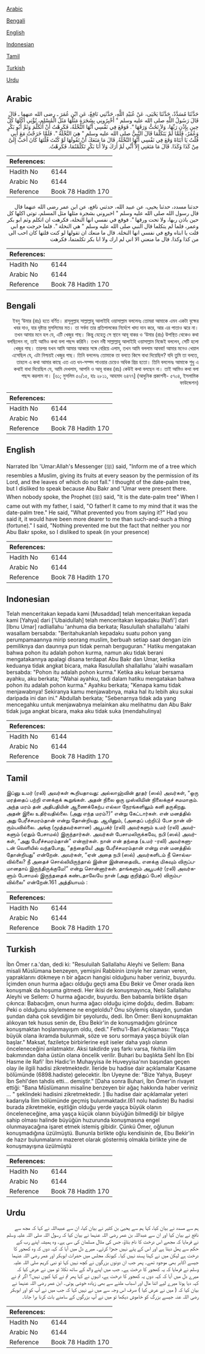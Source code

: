 [Arabic](#arabic)

[Bengali](#bengali)

[English](#english)

[Indonesian](#indonesian)

[Tamil](#tamil)

[Turkish](#turkish)

[Urdu](#urdu)

## Arabic


<div dir="rtl" lang="ar" style={{fontSize:'larger',backgroundColor:'#f8f9fa',padding:20}}>
حَدَّثَنَا مُسَدَّدٌ، حَدَّثَنَا يَحْيَى، عَنْ عُبَيْدِ اللَّهِ، حَدَّثَنِي نَافِعٌ، عَنِ ابْنِ عُمَرَ ـ رضى الله عنهما ـ قَالَ قَالَ رَسُولُ اللَّهِ صلى الله عليه وسلم ‏"‏ أَخْبِرُونِي بِشَجَرَةٍ مَثَلُهَا مَثَلُ الْمُسْلِمِ، تُؤْتِي أُكُلَهَا كُلَّ حِينٍ بِإِذْنِ رَبِّهَا، وَلاَ تَحُتُّ وَرَقَهَا ‏"‏‏.‏ فَوَقَعَ فِي نَفْسِي أَنَّهَا النَّخْلَةُ، فَكَرِهْتُ أَنْ أَتَكَلَّمَ وَثَمَّ أَبُو بَكْرٍ وَعُمَرُ، فَلَمَّا لَمْ يَتَكَلَّمَا قَالَ النَّبِيُّ صلى الله عليه وسلم ‏"‏ هِيَ النَّخْلَةُ ‏"‏‏.‏ فَلَمَّا خَرَجْتُ مَعَ أَبِي قُلْتُ يَا أَبَتَاهْ وَقَعَ فِي نَفْسِي أَنَّهَا النَّخْلَةُ‏.‏ قَالَ مَا مَنَعَكَ أَنْ تَقُولَهَا لَوْ كُنْتَ قُلْتَهَا كَانَ أَحَبَّ إِلَىَّ مِنْ كَذَا وَكَذَا‏.‏ قَالَ مَا مَنَعَنِي إِلاَّ أَنِّي لَمْ أَرَكَ وَلاَ أَبَا بَكْرٍ تَكَلَّمْتُمَا، فَكَرِهْتُ‏.‏
</div>
<div style={{backgroundColor:'#f8f9fa',padding:20, marginBottom: 10}}><table> <thead> <tr> <th>References:</th> <th></th> </tr> </thead> <tbody><tr><td>Hadith No</td><td>6144</td></tr><tr><td>Arabic No</td><td>6144</td></tr><tr><td>Reference</td><td>Book 78 Hadith 170</td></tr></tbody></table></div>


<div dir="rtl" lang="ar" style={{fontSize:'larger',backgroundColor:'#f8f9fa',padding:20}}>
حدثنا مسدد، حدثنا يحيى، عن عبيد الله، حدثني نافع، عن ابن عمر رضى الله عنهما قال قال رسول الله صلى الله عليه وسلم " اخبروني بشجرة مثلها مثل المسلم، توتي اكلها كل حين باذن ربها، ولا تحت ورقها ". فوقع في نفسي انها النخلة، فكرهت ان اتكلم وثم ابو بكر وعمر، فلما لم يتكلما قال النبي صلى الله عليه وسلم " هي النخلة ". فلما خرجت مع ابي قلت يا ابتاه وقع في نفسي انها النخلة. قال ما منعك ان تقولها لو كنت قلتها كان احب الى من كذا وكذا. قال ما منعني الا اني لم ارك ولا ابا بكر تكلمتما، فكرهت
</div>
<div style={{backgroundColor:'#f8f9fa',padding:20, marginBottom: 10}}><table> <thead> <tr> <th>References:</th> <th></th> </tr> </thead> <tbody><tr><td>Hadith No</td><td>6144</td></tr><tr><td>Arabic No</td><td>6144</td></tr><tr><td>Reference</td><td>Book 78 Hadith 170</td></tr></tbody></table></div>

## Bengali


<div dir="rtl" lang="bn" style={{fontSize:'larger',backgroundColor:'#f8f9fa',padding:20}}>
ইবনু ‘উমার (রাঃ) হতে বর্ণিত। রাসূলুল্লাহ সাল্লাল্লাহু আলাইহি ওয়াসাল্লাম বললেনঃ তোমরা আমাকে এমন একটা বৃক্ষের খবর দাও, যার দৃষ্টান্ত মুসলিমের মত। তা সর্বদা তার প্রতিপালকের নির্দেশে খাদ্য দান করে, আর এর পাতাও ঝরে না। তখন আমার মনে হল যে, এটি খেজুর গাছ। কিন্তু যেহেতু সে স্থানে আবূ বাকর ও ‘উমার (রাঃ) উপস্থিত থেকেও কথা বলছিলেন না, তাই আমিও কথা বলা পছন্দ করিনি। তখন নবী সাল্লাল্লাহু আলাইহি ওয়াসাল্লাম নিজেই বললেন, সেটি হলো খেজুর গাছ। তারপর যখন আমি আমার আব্বার সঙ্গে বেরিয়ে এলাম, তখন আমি বললাম আববা! আমার মনেও খেয়াল এসেছিল যে, এটা নিশ্চয়ই খেজুর গাছ। তিনি বললেনঃ তোমাকে তা বলতে কিসে বাধা দিয়েছিল? যদি তুমি তা বলতে, তাহলে এ কথা আমার কাছে এত এত ধন-সম্পদ পাওয়ার চেয়েও অধিক প্রিয় হতো। তিনি বললেনঃ আমাকে শুধু এ কথাই বাধা দিয়েছিল যে, আমি দেখলাম, আপনি ও আবূ বাকর (রাঃ) কেউই কথা বলছেন না। তাই আমিও কথা বলা পছন্দ করলাম না। [৬১; মুসলিম ৫০/১৫, হাঃ ২৮১১, আহমাদ ৬৪৭৭] (আধুনিক প্রকাশনী- ৫৭০৪, ইসলামিক ফাউন্ডেশন)
</div>
<div style={{backgroundColor:'#f8f9fa',padding:20, marginBottom: 10}}><table> <thead> <tr> <th>References:</th> <th></th> </tr> </thead> <tbody><tr><td>Hadith No</td><td>6144</td></tr><tr><td>Arabic No</td><td>6144</td></tr><tr><td>Reference</td><td>Book 78 Hadith 170</td></tr></tbody></table></div>

## English


<div dir="ltr" lang="en" style={{fontSize:'larger',backgroundColor:'#f8f9fa',padding:20}}>
Narrated Ibn 'Umar:Allah's Messenger (ﷺ) said, "Inform me of a tree which resembles a Muslim, giving its fruits at every season by the permission of its Lord, and the leaves of which do not fall." I thought of the date-palm tree, but I disliked to speak because Abu Bakr and 'Umar were present there. When nobody spoke, the Prophet (ﷺ) said, "It is the date-palm tree" When I came out with my father, I said, "O father! It came to my mind that it was the date-palm tree." He said, "What prevented you from saying it?" Had you said it, it would have been more dearer to me than such-and-such a thing (fortune)." I said, "Nothing prevented me but the fact that neither you nor Abu Bakr spoke, so I disliked to speak (in your presence)
</div>
<div style={{backgroundColor:'#f8f9fa',padding:20, marginBottom: 10}}><table> <thead> <tr> <th>References:</th> <th></th> </tr> </thead> <tbody><tr><td>Hadith No</td><td>6144</td></tr><tr><td>Arabic No</td><td>6144</td></tr><tr><td>Reference</td><td>Book 78 Hadith 170</td></tr></tbody></table></div>

## Indonesian


<div dir="ltr" lang="id" style={{fontSize:'larger',backgroundColor:'#f8f9fa',padding:20}}>
Telah menceritakan kepada kami [Musaddad] telah menceritakan kepada kami [Yahya] dari ['Ubaidullah] telah menceritakan kepadaku [Nafi'] dari [Ibnu Umar] radliallahu 'anhuma dia berkata; Rasulullah shallallahu 'alaihi wasallam bersabda: "Beritahukanlah kepadaku suatu pohon yang perumpamaannya mirip seorang muslim, berbuah setiap saat dengan izin pemiliknya dan daunnya pun tidak pernah berguguran." Hatiku mengatakan bahwa pohon itu adalah pohon kurma, namun aku tidak berani mengatakannya apalagi disana terdapat Abu Bakr dan Umar, ketika keduanya tidak angkat bicara, maka Rasulullah shallallahu 'alaihi wasallam bersabda: "Pohon itu adalah pohon kurma." Ketika aku keluar bersama ayahku, aku berkata; "Wahai ayahku, tadi dalam hatiku mengatakan bahwa pohon itu adalah pohon kurma." Ayahku berkata; "Kenapa kamu tidak menjawabnya! Sekiranya kamu menjawabnya, maka hal itu lebih aku sukai daripada ini dan ini." Abdullah berkata; "Sebenarnya tidak ada yang mencegahku untuk menjawabnya melainkan aku melihatmu dan Abu Bakr tidak juga angkat bicara, maka aku tidak suka (mendahulinya)
</div>
<div style={{backgroundColor:'#f8f9fa',padding:20, marginBottom: 10}}><table> <thead> <tr> <th>References:</th> <th></th> </tr> </thead> <tbody><tr><td>Hadith No</td><td>6144</td></tr><tr><td>Arabic No</td><td>6144</td></tr><tr><td>Reference</td><td>Book 78 Hadith 170</td></tr></tbody></table></div>

## Tamil


<div dir="ltr" lang="ta" style={{fontSize:'larger',backgroundColor:'#f8f9fa',padding:20}}>
இப்னு உமர் (ரலி) அவர்கள் கூறியதாவது: அல்லாஹ்வின் தூதர் (ஸல்) அவர்கள், “ஒரு மரத்தைப் பற்றி எனக்குக் கூறுங்கள். அதன் நிலை ஒரு முஸ்லிமின் நிலைக்குச் சமமாகும். அந்த மரம் தன் அதிபதியின் ஆணைக்கேற்ப எல்லா நேரங்களிலும் கனி தருகிறது. அதன் இலை உதிர்வதில்லை. (அது எந்த மரம்?)” என்று கேட்டார்கள். என் மனத்தில் அது பேரீச்சமரம்தான் என்று தோன்றியது. ஆயினும், (அதைப் பற்றிப்) பேச நான் விரும்பவில்லை. அங்கு (மூத்தவர்களான) அபூபக்ர் (ரலி) அவர்களும் உமர் (ரலி) அவர்களும் (ஏதும் பேசாமல்) இருந்தார்கள். அவர்கள் பேசாமலிருக்கவே, நபி (ஸல்) அவர்கள், “அது பேரீச்சமரம்தான்” என்றார்கள். நான் என் தந்தை (உமர் -ரலி) அவர்களுடன் வெளியில் வந்தபோது, “தந்தையே! அது பேரீச்சமரம்தான் என்று என் மனத்தில் தோன்றியது” என்றேன். அவர்கள், “ஏன் அதை நபி (ஸல்) அவர்களிடம் நீ சொல்லவில்லை? நீ அதைச் சொல்லியிருந்தால் இன்ன இன்னதைவிட எனக்கு மிகவும் விருப்பமானதாய் இருந்திருக்குமே!” என்று சொன்னார்கள். தாங்களும் அபூபக்ர் (ரலி) அவர்களும் பேசாமல் இருந்ததைக் கண்டதாலேயே நான் (அது குறித்துப் பேச) விரும்பவில்லை” என்றேன்.161 அத்தியாயம் :
</div>
<div style={{backgroundColor:'#f8f9fa',padding:20, marginBottom: 10}}><table> <thead> <tr> <th>References:</th> <th></th> </tr> </thead> <tbody><tr><td>Hadith No</td><td>6144</td></tr><tr><td>Arabic No</td><td>6144</td></tr><tr><td>Reference</td><td>Book 78 Hadith 170</td></tr></tbody></table></div>

## Turkish


<div dir="ltr" lang="tr" style={{fontSize:'larger',backgroundColor:'#f8f9fa',padding:20}}>
İbn Ömer r.a.'dan, dedi ki: "Resuluilah Sallallahu Aleyhi ve Sellem: Bana misali Müslümana benzeyen, yemişini Rabbinin izniyle her zaman veren, yapraklarını dökmeye n bir ağacın hangisi olduğunu haber veriniz, buyurdu. İçimden onun hurma ağacı olduğu geçti ama Ebu Bekir ve Ömer orada iken konuşmak da hoşuma gitmedi. Her ikisi de konuşmayınca, Nebi Sallallahu Aleyhi ve Sellem: O hurma ağacıdır, buyurdu. Ben babamla birlikte dışarı çıkınca: Babacığım, onun hurma ağacı olduğu içime doğdu, dedim. Babam: Peki o olduğunu söylemene ne engeloldu? Onu söylemiş olsaydın, şundan şundan daha çok sevdiğim bir şeyolurdu, dedi. İbn Ömer: Beni konuşmaktan alıkoyan tek husus senin de, Ebu Bekir'in de konuşmadığını görünce konuşmaktan hoşlanmayışım oldu, dedi." Fethu'l-Bari Açıklaması: "Yaşça büyük olana ikramda bulunmak, söze ve soru sormaya yaşça büyük olan başlar." Maksat, faziletçe birbirlerine eşit iseler daha yaşlı olanın önceleneceğini anlatmaktır. Aksi takdirde yaş farkı varsa, fıkıhla ilim bakımından daha üstün olana öncelik verilir. Buhari bu başlıkta Sehl İbn Ebi Hasme ile Rafi' İbn Hadic'in Muhayyisa ile Huveyyisa'nın başından geçen olay ile ilgili hadisi zikretmektedir. İleride bu hadise dair açıklamalar Kasame bölümünde (6898.hadiste) gelecektir. İbn Uyeyne de: "Bize Yahya, Buşeyr İbn Sehl'den tahdis etti... demiştir." [Daha sonra Buhari, İbn Ömer'in rivayet ettiği: "Bana Müslümanın misaline benzeyen bir ağaç hakkında haber veriniz ... " şeklindeki hadisini zikretmektedir. ] Bu hadise dair açıklamalar yeteri kadarıyla İlim bölümünde geçmiş bulunmaktadır.(61 nolu hadiste) Bu hadisi burada zikretmekle, eşitliğin olduğu yerde yaşça büyük olanın önceleneceğine, ama yaşça küçük olanın büyüğün bilmediği bir bilgiye sahip olması halinde büyüğün huzurunda konuşmasına engel olunmayacağına işaret etmek istemiş gibidir. Çünkü Ömer, oğlunun konuşmadığına üzülmüştü. Bununla birlikte oğlu kendisinin de, Ebu Bekir'in de hazır bulunmalarını mazeret olarak göstermiş olmakla birlikte yine de konuşmayışına üzülmüştü
</div>
<div style={{backgroundColor:'#f8f9fa',padding:20, marginBottom: 10}}><table> <thead> <tr> <th>References:</th> <th></th> </tr> </thead> <tbody><tr><td>Hadith No</td><td>6144</td></tr><tr><td>Arabic No</td><td>6144</td></tr><tr><td>Reference</td><td>Book 78 Hadith 170</td></tr></tbody></table></div>

## Urdu


<div dir="rtl" lang="ur" style={{fontSize:'larger',backgroundColor:'#f8f9fa',padding:20}}>
ہم سے مسدد نے بیان کیا، کہا ہم سے یحییٰ بن کثیر نے بیان کیا، ان سے عبیداللہ نے کہا کہ مجھ سے نافع نے بیان کیا اور ان سے عبداللہ بن عمر رضی اللہ عنہما نے بیان کیا کہ رسول اللہ صلی اللہ علیہ وسلم نے فرمایا کہ مجھے اس درخت کا نام بتاؤ، جس کی مثال مسلمان کی سی ہے۔ وہ ہمیشہ اپنے رب کے حکم سے پھل دیتا ہے اور اس کے پتے نہیں جھڑا کرتے۔ میرے دل میں آیا کہ کہہ دوں کہ وہ کھجور کا درخت ہے لیکن میں نے کہنا پسند نہیں کیا۔ کیونکہ مجلس میں حضرات ابوبکر اور عمر رضی اللہ عنہما جیسے اکابر بھی موجود تھے۔ پھر جب ان دونوں بزرگوں نے کچھ نہیں کہا تو نبی کریم صلی اللہ علیہ وسلم نے فرمایا کہ یہ کھجور کا درخت ہے۔ جب میں اپنے والد کے ساتھ نکلا تو میں نے عرض کیا کہ میرے دل میں آیا کہ کہہ دوں یہ کھجور کا درخت ہے، انہوں نے کہا پھر تم نے کہا کیوں نہیں؟ اگر تم نے کہہ دیا ہوتا میرے لیے اتنا مال اور اسباب ملنے سے بھی زیادہ خوشی ہوتی۔ ابن عمر رضی اللہ عنہما نے بیان کیا کہ ( میں نے عرض کیا ) صرف اس وجہ سے میں نے نہیں کہا کہ جب میں نے آپ کو اور ابوبکر رضی اللہ عنہ جیسے بزرگ کو خاموش دیکھا تو میں نے آپ بزرگوں کے سامنے بات کرنا برا جانا۔
</div>
<div style={{backgroundColor:'#f8f9fa',padding:20, marginBottom: 10}}><table> <thead> <tr> <th>References:</th> <th></th> </tr> </thead> <tbody><tr><td>Hadith No</td><td>6144</td></tr><tr><td>Arabic No</td><td>6144</td></tr><tr><td>Reference</td><td>Book 78 Hadith 170</td></tr></tbody></table></div>